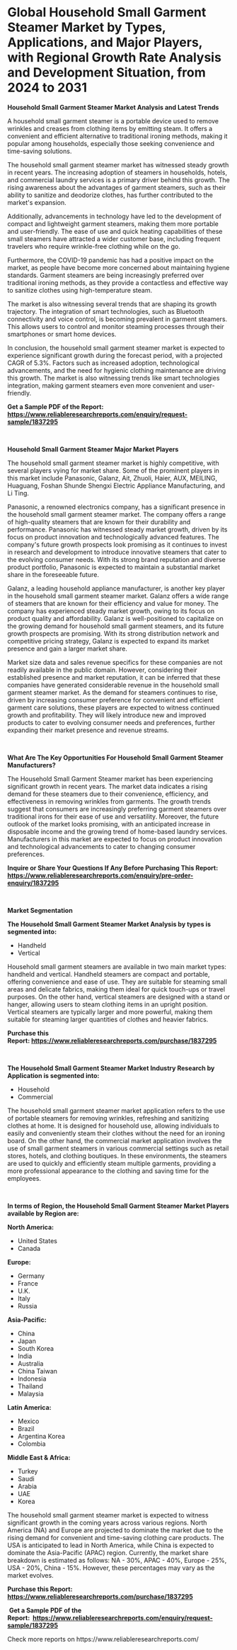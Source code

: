<p><h1>Global Household Small Garment Steamer Market by Types, Applications, and Major Players, with Regional Growth Rate Analysis and Development Situation, from 2024 to 2031</h1></p><p><strong>Household Small Garment Steamer Market Analysis and Latest Trends</strong></p>
<p><p>A household small garment steamer is a portable device used to remove wrinkles and creases from clothing items by emitting steam. It offers a convenient and efficient alternative to traditional ironing methods, making it popular among households, especially those seeking convenience and time-saving solutions.</p><p>The household small garment steamer market has witnessed steady growth in recent years. The increasing adoption of steamers in households, hotels, and commercial laundry services is a primary driver behind this growth. The rising awareness about the advantages of garment steamers, such as their ability to sanitize and deodorize clothes, has further contributed to the market's expansion.</p><p>Additionally, advancements in technology have led to the development of compact and lightweight garment steamers, making them more portable and user-friendly. The ease of use and quick heating capabilities of these small steamers have attracted a wider customer base, including frequent travelers who require wrinkle-free clothing while on the go.</p><p>Furthermore, the COVID-19 pandemic has had a positive impact on the market, as people have become more concerned about maintaining hygiene standards. Garment steamers are being increasingly preferred over traditional ironing methods, as they provide a contactless and effective way to sanitize clothes using high-temperature steam.</p><p>The market is also witnessing several trends that are shaping its growth trajectory. The integration of smart technologies, such as Bluetooth connectivity and voice control, is becoming prevalent in garment steamers. This allows users to control and monitor steaming processes through their smartphones or smart home devices.</p><p>In conclusion, the household small garment steamer market is expected to experience significant growth during the forecast period, with a projected CAGR of 5.3%. Factors such as increased adoption, technological advancements, and the need for hygienic clothing maintenance are driving this growth. The market is also witnessing trends like smart technologies integration, making garment steamers even more convenient and user-friendly.</p></p>
<p><strong>Get a Sample PDF of the Report:&nbsp; <a href="https://www.reliableresearchreports.com/enquiry/request-sample/1837295">https://www.reliableresearchreports.com/enquiry/request-sample/1837295</a></strong></p>
<p>&nbsp;</p>
<p><strong>Household Small Garment Steamer Major Market Players</strong></p>
<p><p>The household small garment steamer market is highly competitive, with several players vying for market share. Some of the prominent players in this market include Panasonic, Galanz, Ait, Zhuoli, Haier, AUX, MEILING, Huaguang, Foshan Shunde Shengxi Electric Appliance Manufacturing, and Li Ting.</p><p>Panasonic, a renowned electronics company, has a significant presence in the household small garment steamer market. The company offers a range of high-quality steamers that are known for their durability and performance. Panasonic has witnessed steady market growth, driven by its focus on product innovation and technologically advanced features. The company's future growth prospects look promising as it continues to invest in research and development to introduce innovative steamers that cater to the evolving consumer needs. With its strong brand reputation and diverse product portfolio, Panasonic is expected to maintain a substantial market share in the foreseeable future.</p><p>Galanz, a leading household appliance manufacturer, is another key player in the household small garment steamer market. Galanz offers a wide range of steamers that are known for their efficiency and value for money. The company has experienced steady market growth, owing to its focus on product quality and affordability. Galanz is well-positioned to capitalize on the growing demand for household small garment steamers, and its future growth prospects are promising. With its strong distribution network and competitive pricing strategy, Galanz is expected to expand its market presence and gain a larger market share.</p><p>Market size data and sales revenue specifics for these companies are not readily available in the public domain. However, considering their established presence and market reputation, it can be inferred that these companies have generated considerable revenue in the household small garment steamer market. As the demand for steamers continues to rise, driven by increasing consumer preference for convenient and efficient garment care solutions, these players are expected to witness continued growth and profitability. They will likely introduce new and improved products to cater to evolving consumer needs and preferences, further expanding their market presence and revenue streams.</p></p>
<p>&nbsp;</p>
<p><strong>What Are The Key Opportunities For Household Small Garment Steamer Manufacturers?</strong></p>
<p><p>The Household Small Garment Steamer market has been experiencing significant growth in recent years. The market data indicates a rising demand for these steamers due to their convenience, efficiency, and effectiveness in removing wrinkles from garments. The growth trends suggest that consumers are increasingly preferring garment steamers over traditional irons for their ease of use and versatility. Moreover, the future outlook of the market looks promising, with an anticipated increase in disposable income and the growing trend of home-based laundry services. Manufacturers in this market are expected to focus on product innovation and technological advancements to cater to changing consumer preferences.</p></p>
<p><strong>Inquire or Share Your Questions If Any Before Purchasing This Report: <a href="https://www.reliableresearchreports.com/enquiry/pre-order-enquiry/1837295">https://www.reliableresearchreports.com/enquiry/pre-order-enquiry/1837295</a></strong></p>
<p>&nbsp;</p>
<p><strong>Market Segmentation</strong></p>
<p><strong>The Household Small Garment Steamer Market Analysis by types is segmented into:</strong></p>
<p><ul><li>Handheld</li><li>Vertical</li></ul></p>
<p><p>Household small garment steamers are available in two main market types: handheld and vertical. Handheld steamers are compact and portable, offering convenience and ease of use. They are suitable for steaming small areas and delicate fabrics, making them ideal for quick touch-ups or travel purposes. On the other hand, vertical steamers are designed with a stand or hanger, allowing users to steam clothing items in an upright position. Vertical steamers are typically larger and more powerful, making them suitable for steaming larger quantities of clothes and heavier fabrics.</p></p>
<p><strong>Purchase this Report:&nbsp;<a href="https://www.reliableresearchreports.com/purchase/1837295">https://www.reliableresearchreports.com/purchase/1837295</a></strong></p>
<p>&nbsp;</p>
<p><strong>The Household Small Garment Steamer Market Industry Research by Application is segmented into:</strong></p>
<p><ul><li>Household</li><li>Commercial</li></ul></p>
<p><p>The household small garment steamer market application refers to the use of portable steamers for removing wrinkles, refreshing and sanitizing clothes at home. It is designed for household use, allowing individuals to easily and conveniently steam their clothes without the need for an ironing board. On the other hand, the commercial market application involves the use of small garment steamers in various commercial settings such as retail stores, hotels, and clothing boutiques. In these environments, the steamers are used to quickly and efficiently steam multiple garments, providing a more professional appearance to the clothing and saving time for the employees.</p></p>
<p>&nbsp;</p>
<p><strong>In terms of Region, the Household Small Garment Steamer Market Players available by Region are:</strong></p>
<p>
    <p> <strong> North America: </strong>
        <ul>
            <li>United States</li>
            <li>Canada</li>
        </ul>
        </p> 
    <p> <strong> Europe: </strong>
        <ul>
            <li>Germany</li>
            <li>France</li>
            <li>U.K.</li>
            <li>Italy</li>
            <li>Russia</li>
        </ul>
        </p> 
    <p> <strong> Asia-Pacific: </strong>
        <ul>
            <li>China</li>
            <li>Japan</li>
            <li>South Korea</li>
            <li>India</li>
            <li>Australia</li>
            <li>China Taiwan</li>
            <li>Indonesia</li>
            <li>Thailand</li>
            <li>Malaysia</li>
        </ul>
        </p> 
    <p> <strong> Latin America: </strong>
        <ul>
            <li>Mexico</li>
            <li>Brazil</li>
            <li>Argentina Korea</li>
            <li>Colombia</li>
        </ul>
        </p> 
    <p> <strong> Middle East & Africa: </strong>
        <ul>
            <li>Turkey</li>
            <li>Saudi</li>
            <li>Arabia</li>
            <li>UAE</li>
            <li>Korea</li>
        </ul>
    </p>
    </p>
<p><p>The household small garment steamer market is expected to witness significant growth in the coming years across various regions. North America (NA) and Europe are projected to dominate the market due to the rising demand for convenient and time-saving clothing care products. The USA is anticipated to lead in North America, while China is expected to dominate the Asia-Pacific (APAC) region. Currently, the market share breakdown is estimated as follows: NA - 30%, APAC - 40%, Europe - 25%, USA - 20%, China - 15%. However, these percentages may vary as the market evolves.</p></p>
<p><strong>Purchase this Report: <a href="https://www.reliableresearchreports.com/purchase/1837295">https://www.reliableresearchreports.com/purchase/1837295</a></strong></p>
<p>&nbsp;<strong>Get a Sample PDF of the Report:&nbsp;&nbsp;<a href="https://www.reliableresearchreports.com/enquiry/request-sample/1837295">https://www.reliableresearchreports.com/enquiry/request-sample/1837295</a></strong></p>
<p><strong></strong></p>
<p>Check more reports on https://www.reliableresearchreports.com/</p>